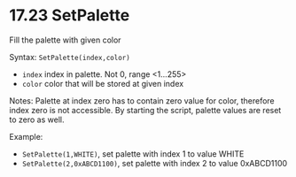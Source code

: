 # 17.23 SetPalette 

Fill the palette with given color 

Syntax: `SetPalette(index,color)`

* `index` index in palette. Not 0, range &lt;1...255&gt;
* `color` color that will be stored at given index 

Notes: Palette at index zero has to contain zero value for color, therefore index zero is not accessible. By starting the script, palette values are reset to zero as well. 

Example: 

* `SetPalette(1,WHITE)`, set palette with index 1 to value WHITE 
* `SetPalette(2,0xABCD1100)`, set palette with index 2 to value 0xABCD1100



